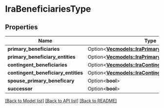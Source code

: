 # IraBeneficiariesType

## Properties

Name | Type | Description | Notes
------------ | ------------- | ------------- | -------------
**primary_beneficiaries** | Option<[**Vec<models::IraPrimaryBeneficiary>**](IRAPrimaryBeneficiary.md)> |  | [optional]
**primary_beneficiary_entities** | Option<[**Vec<models::IraPrimaryBeneficiaryEntity>**](IRAPrimaryBeneficiaryEntity.md)> |  | [optional]
**contingent_beneficiaries** | Option<[**Vec<models::IraContingentBeneficiary>**](IRAContingentBeneficiary.md)> |  | [optional]
**contingent_beneficiary_entities** | Option<[**Vec<models::IraContingentBeneficiaryEntity>**](IRAContingentBeneficiaryEntity.md)> |  | [optional]
**spouse_primary_beneficary** | Option<**bool**> |  | [optional]
**successor** | Option<**bool**> |  | [optional]

[[Back to Model list]](../README.md#documentation-for-models) [[Back to API list]](../README.md#documentation-for-api-endpoints) [[Back to README]](../README.md)
